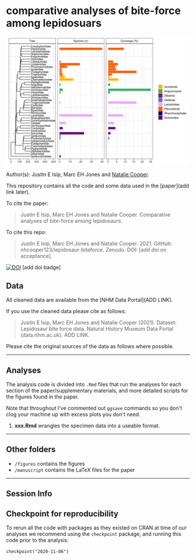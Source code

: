 # comparative analyses of bite-force among lepidosuars

![alt text](https://github.com/nhcooper123/lepidosaur-biteforce/raw/main/manuscript/figures/phylogeny-data-coverage-colours.png)


Author(s): Justin E Isip, Marc EH Jones and [Natalie Cooper](mailto:natalie.cooper.@nhm.ac.uk).

This repository contains all the code and some data used in the [paper](add link later). 

To cite the paper: 
> Justin E Isip, Marc EH Jones and Natalie Cooper. Comparative analyses of bite-force among lepidosaurs.

To cite this repo: 
> Justin E Isip, Marc EH Jones and Natalie Cooper. 2021. GitHub: nhcooper123/lepidosaur-biteforce. Zenodo. DOI: [add doi on acceptance].

[![DOI](https://zenodo.org/badge/161480153.svg)](https://zenodo.org/badge/latestdoi/161480153) [add doi badge]

## Data
All cleaned data are available from the [NHM Data Portal](ADD LINK).

If you use the cleaned data please cite as follows: 
> Justin E Isip, Marc EH Jones and Natalie Cooper (2021). Dataset: Lepidosaur bite force data. Natural History Museum Data Portal (data.nhm.ac.uk). ADD LINK.

Please cite the original sources of the data as follows where possible.

-------
## Analyses
The analysis code is divided into `.Rmd` files that run the analyses for each section of the paper/supplementary materials, and more detailed scripts for the figures found in the paper.

Note that throughout I've commented out `ggsave` commands so you don't clog your machine up with excess plots you don't need.

1. **xxx.Rmd** wrangles the specimen data into a useable format.


-------
## Other folders

* `/figures` contains the figures
* `/manuscript` contains the LaTeX files for the paper

-------
## Session Info


## Checkpoint for reproducibility
To rerun all the code with packages as they existed on CRAN at time of our analyses we recommend using the `checkpoint` package, and running this code prior to the analysis:

```{r}
checkpoint("2020-11-06")
```
